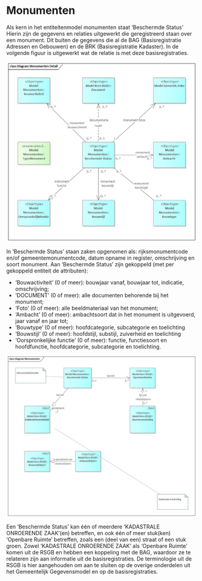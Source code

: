 # Monumenten

Als kern in het entiteitenmodel monumenten staat ‘Beschermde Status’ Hierin zijn de gegevens en relaties uitgewerkt die geregistreerd staan over een monument. Dit buiten de gegevens die al de BAG (Basisregistratie Adressen en Gebouwen) en de BRK (Basisregistratie Kadaster). In de volgende figuur is uitgewerkt wat de relatie is met deze basisregistraties.

![Monumenten Gegevensdefinities][gegevensdefinitiesMonumenten]

In ‘Beschermde Status’ staan zaken opgenomen als: rijksmonumentcode en/of gemeentemonumentcode, datum opname in register, omschrijving en soort monument. Aan ‘Beschermde Status’ zijn gekoppeld (met per gekoppeld entiteit de attributen):

* ‘Bouwactiviteit’ (0 of meer): bouwjaar vanaf, bouwjaar tot, indicatie, omschrijving;
* ‘DOCUMENT’ (0 of meer): alle documenten behorende bij het monument;
* ‘Foto’ (0 of meer): alle beeldmateriaal van het monument;
* ‘Ambacht’ (0 of meer): ambachtsoort dat in het monument is uitgevoerd, jaar vanaf en jaar tot;
* ‘Bouwtype’ (0 of meer): hoofdcategorie, subcategorie en toelichting
* ‘Bouwstijl’ (0 of meer): hoofdstijl, substijl, zuiverheid en toelichting
* ‘Oorspronkelijke functie’ (0 of meer): functie, functiesoort en hoofdfunctie, hoofdcategorie, subcategorie en toelichting.

![Monumenten Gegevensdefinities en relatie tot kernentiteiten][gegevensdefinitiesMonumentenOnroerendeZaakpng]

Een ‘Beschermde Status’ kan één of meerdere ‘KADASTRALE ONROERENDE ZAAK’(en) betreffen, en ook één of meer stuk(ken) ‘Openbare Ruimte’ betreffen, zoals een (deel van een) straat of een stuk groen. Zowel ‘KADASTRALE ONROERENDE ZAAK’ als ‘Openbare Ruimte’ komen uit de RSGB en hebben een koppeling met de BAG, waardoor ze te relateren zijn aan informatie uit de basisregistraties. De terminologie uit de RSGB is hier aangehouden om aan te sluiten op de overige onderdelen uit het Gemeentelijk Gegevensmodel en op de basisregistraties. 

[applicatiesMonumenten]: image/Applicaties_Monumenten.png "Applicaties Monumenten"
[aanwijsbeschrijving]: image/Aanwijsbeschrijving.png "Aanwijsbeschrijving"
[monmumentenToezichtEnHandhaven]: image/MonumentenToezichtEnHandhaven.png "Monumenten Toezicht en handhaven"
[applicatiesEnGegevensMonumenten]: image/ApplicatiesEnGegevensMonumenten.png "Monumenten Applicaties en Gegevens"
[gegevensdefinitiesMonumenten]: image/EAID_58EA4966_DBC2_4359_94C4_ABC774DBE5E2.jpg "Monumenten Gegevensdefinities"
[gegevensdefinitiesMonumentenOnroerendeZaakpng]: image/EAID_7429E175_1CBE_4336_BF92_6C5029395E69.jpg "Monumenten Gegevensdefinities en relatie tot kernentiteiten"
